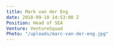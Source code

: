 ```yaml
---
title: Mark van der Eng
date: 2018-09-10 14:53:00 Z
Position: Head of SEA
Venture: VentureSquad
Photo: "/uploads/marc-van-der-eng.jpg"
---
```

